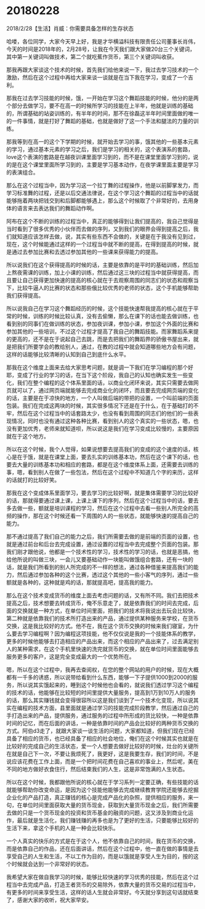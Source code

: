 # 20180228

2018/2/28【生活】肖威：你需要具备怎样的生存状态

哈喽，各位同学，大家今天早上好，我是才华横溢科技有限责任公司董事长肖伟，今天的时间是2018年的，2月28号，让我在今天我们跟大家做20台三个关键词，其中第一关键词叫做技术，第二个就吃蕉作货币，第三个关键词叫收获。

那我再跟大家谈这个技术的时候，首先我们给他来说一下，我过去学习技术的一个激励，然后在这个过程中再给大家来谈一谈就是在当下我在学习，变成了一个吉利。

那我在过去学习技能的时候，饿，一开始在学习这个舞蹈技能的时候，他分的是两个部分去做学习，要不在高一的时候所学习的技能在上半年，他就是训练的基础的，所谓基础的站姿训练的，有半年的时间，那不在徐磊这半年时间里面做的唯一的一件事情，就是打好了舞蹈的基础，也就是做好了这一个手法和腿法的力量的训练。

那我等到在高一的这个下学期的时候，就开始去学习的事，饿其他的一些基本元素的学习，通过基本元素的学习之后，我们是学习的相关的，这个表演系的套路，love这个表演的套路是在越夜训课里面学习到的，而不是在课堂里面学习到的，说的是在这个课堂里面所学习到的，主要是学习基本动作，在夜学课里面主要是学习的表演组合。

那么在这个过程当中，因为学习这一个拉丁舞的过程操作，他是以前脚掌发力，而学习标准舞的过程，还是以后交通法律说，在这个学习这个舞蹈的过程当中的话就能够拖着两块把钱交到和后脚都能够遇上，那么这个时候取了个非常好的，去用身体的语言来去表达我们的舞蹈动作啊。

阿布在这个不断的训练的过程当中，真正的能够得到让我们提高的，我自己觉得是当时看到了很多优秀的小伙伴而去做的序列，又到我们的眼界会得到提高之后，我们就知道应该怎样去做，说，其实有些东西不会做的，关键是在于我没有见到过，现在，这个时候能通过这样的一个过程当中就不断的提高，在得到提高的时候，就是通过去参加比赛和去透过参加其他的一些课来获得能力的提高。

所以说我们在这个获得提高的时候的话，主要是依靠的是平时的基础训练，然后加上熬夜需课的训练，加上小课的训练，然后通过这三块的过程当中就获得提高，而且要让自己获得更加快速的提高的核心就在于去观察周围的同志们的状态和观察当下，比较牛逼人的比赛的状态和那些俄比较优秀的老师的状态，这个手机能够帮助我们获得提高。

所以说我自己在学习这个舞蹈经历的时候，这个技能快速帮我提高的核心就在于平常的时候，训练的时候比较认真，没有去偷懒，那么在课下的话也能去做训练，也看到别的同事们在做训练的状态，参加夜训课，参加小课，参加这个外面的比赛和参加其他的一些培训，不过这个过程才提高了我自己的舞蹈技能。而家舞蹈系来提的更高的，还不是在于说起自己去跳，而是去把我们的舞蹈界的骄傲书屋出来，就是把我们所要学会的教给别人，通过，在教的过程中就会知道哪些地方会有问题，这样的话能够比较清晰的认知到自己到底什么水平。

那我在这个维度上面来去给大家思考问题，就是调一下我们在学习编程的那个好耶，变成了行业的学习的话，在当下这个阶段，我自己的认知也确实发生一些变化，我们在整个编程的这个体系里面的话，以商业化闭环来说，其实只需要去做网页就可以了，通过网页端就能够去完成商业化的闭环，而且要去完成网页端的变化的话，主要是在于凉快的地方，一个人叫做后端的带把的设置，一个叫前端的页面包装。我们在完成这两块的时候，其实很多情况下还是在于什么，在于基础打的不牢，然后在这个过程当中的话套路太少，也没有看到周围的同志们的他们的一些表现情况，同时也没有通过这种各种比赛，看到别人的这个真实的一些状态，嗯，也没有更加优秀，老师来就知道呗，所以说这是我们在学习变成比较慢的，主要原因就在于这个地方。

所以在这个时候，我个人觉得，如果说想要去提高我们的变成的这个速度的话，核心是在于饿，就是在课堂上面，要去扎实的训练基本功，然后在这个课下的话，也要去大量的训练基本功和相应的套路，都是在这个维度体系上面，还需要去训练的事，嗯，看到别人在做了一些包法，然后在这个过程中不知道几个字的来历，这样的话就打的比较好笑。

那我在这个变成体系里面学习，要去学习的比较好啊，就是集体需要学习的比较好的话，那就得要通过课上课，上课上课下的序列，然后在这个过程当中的话，要去多去做一些，额就是培训课程的学习，然后在这个过程中去看一些别人所完全的高频的操作，那在这个时候还看一下周围的人的一些状态，就能够快速的提高自己的能力。

那不通过提高了我们自己的能力之后，我们所需要去做的是前端的页面的设置，也就是通过前台和后台去完成设置，通过设置的过程当中去完成整个页面的包装。那我们刚才跟他说，他都是一个技术性的学习，技术性的学习的话，也就是恶搞，他给他所说的叫做三块，一会儿又要基础动作一块能叫做饿组合套路，还有一块的话，就是我们所看到的别人所完成的不一样的想法，通过各种借鉴来提高我们的能力，然后通过参加各种的这个比赛，透过这个其他的一些小客气的序列，通过一些额就是各种的，这种就是鸡的话，那就提高吧，提高我的能力。

那么在这个技术变成货币的维度上面去考虑问题的话，又有所不同。我们去把技术提高之后，技术想要去转成货币，俺不乐意走了，就是依靠我们的时间去完成，后面的交换就是一种方式，在单位时间里面，把我们的技术将我说出去玩会比较快，第二种就是依靠我们的技术所打造出来的产品，通过提供某种服务来学校，在货币交换，这是我比较好的方式。他不在，我在这个货币交换的时候来我们寝室，为什么要去学习编程啊？因为编程这项技能，他不仅仅说是我的一个技能体系的教学，更多的时候他能够去打造相应的产品出来，而这个相应的产品出来了，过去满足别人的某种需求，在这个手机里快速的洗完就货币的交换，就在单位时间里面能够去服务更多的客户，这是完全变成最大的一个优势所在。

嗯，所以在这个过程中，我再去查阅权，在您的整个网站的用户的时候，现在大概都有一千多的诱惑，所以说带给看到什么东西，能够一下子提供1000到2000的服务，所以说其实饿起来的，睡到这个时候他也会看的，就说我们透过学习这个编程的技术的话，他能够在比较短的时间里提供大量服务，提高到1万到10万人的服务的话，那么其实赚钱就会变得很容所以这是我们谈到了一个技术化变现，所以说其实在编程的技术方面，县里面就是通过学习的技能完成阶段教学，然后通过自己的手打造出来的产品，提供服务，通过服务的过程中所形成的货比较快，一种是依靠时间的记忆，而在后面的讲话，一种是依靠时间的产品会比较好的两种货币交换的方式。阿伯d3走了，就跟大家谈一谈生活的问题，大家都知道，但我们现在已经具备了相应的货币，也已经具备了相应的社会地位，俺们在这个时候其实也就是在比较好的完成自己的生活状态，爱一个人想要去做好比较好的时候，灶台的关键所在就是自己下一次，不要让我烦死了，我更好，这是我要生存，我们的时间，不是说应该花费在工作上面，而是一个把时间花费在自己喜欢的事业上，然后呢，美在不同的地方做好衣食住行，然后结束我们的人生，这是非常饱满的人生状态。

所以在这个时候，我都跟他所说的核心就在于学习系列一定要正确，有些技能的话就能够帮助你改变命运，是因为这个技能他能够去完成继续教育学院还能够去挖掘企业化的产品打造，真正赚钱的核心是完成产品化的杂照，提供相应的服务，来一句，在单位时间里面获取大量的货币现金，获取到大量货币现金之后，我们所需要去做的只是一个货币现金的投资和货币基金的融资的问题，这又涉及到商业化运作，最后就是生活化，我们赚钱赚的再多也是为了更好的生活，只要能够比较好的生活下来，拿这个手机的人是一种会比较快乐。

一个人真实的快乐的方式是在于这个人，他不依靠自己的时间，我在货币的交换，而是依靠自己的作品，还在后面讲话，然后在这个过程中，他一直在做的事情是去享受自己的人生和生活，不以工作为目的，而是以饿就是享受人生为目的，按的这个时候就会达到一个非常好的状态。

我希望大家在做自我学习的时候，能够比较快速的学习优秀的技能，然后在这个过程当中去完成产品，打造王者货币的交易除外，依靠大量的货币交易的过程当中，有更多的时间来享受生活，这样的话人生就会非常好。今天就分享到这句话就结束了，感谢大家的收听，祝大家早安。
